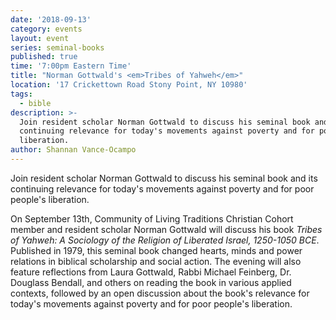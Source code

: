 ```yaml
---
date: '2018-09-13'
category: events
layout: event
series: seminal-books
published: true
time: '7:00pm Eastern Time'
title: "Norman Gottwald's <em>Tribes of Yahweh</em>"
location: '17 Crickettown Road Stony Point, NY 10980'
tags:
  - bible
description: >-
  Join resident scholar Norman Gottwald to discuss his seminal book and its
  continuing relevance for today's movements against poverty and for poor people's
  liberation.
author: Shannan Vance-Ocampo
---
```


Join resident scholar Norman Gottwald to discuss his seminal book and its
continuing relevance for today's movements against poverty and for poor people's
liberation.

On September 13th, Community of Living Traditions Christian Cohort member and
resident scholar Norman Gottwald will discuss his book _Tribes of Yahweh: A
Sociology of the Religion of Liberated Israel, 1250-1050 BCE_. Published in 1979,
this seminal book changed hearts, minds and power relations in biblical
scholarship and social action. The evening will also feature reflections from
Laura Gottwald, Rabbi Michael Feinberg, Dr. Douglass Bendall, and others on
reading the book in various applied contexts, followed by an open discussion
about the book's relevance for today's movements against poverty and for poor
people's liberation.
